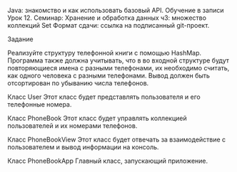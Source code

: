 Java: знакомство и как использовать базовый API. Обучение в записи
Урок 12. Семинар: Хранение и обработка данных ч3: множество коллекций Set
Формат сдачи: ссылка на подписанный git-проект.

Задание

Реализуйте структуру телефонной книги с помощью HashMap.
Программа также должна учитывать, что в во входной структуре будут повторяющиеся имена с разными телефонами, 
их необходимо считать, как одного человека с разными телефонами. Вывод должен быть отсортирован по убыванию числа телефонов.

Класс User
Этот класс будет представлять пользователя и его телефонные номера.

Класс PhoneBook
Этот класс будет управлять коллекцией пользователей и их номерами телефонов.

Класс PhoneBookView
Этот класс будет отвечать за взаимодействие с пользователем и вывод информации на консоль.

Класс PhoneBookApp
Главный класс, запускающий приложение.

